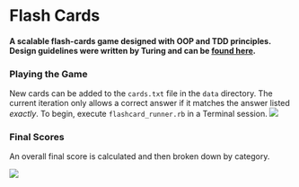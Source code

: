 #  Flash Cards
#### A scalable flash-cards game designed with OOP and TDD principles. Design guidelines were written by Turing and can be [found here](http://backend.turing.io/module1/projects/flashcards).

### Playing the Game
New cards can be added to the `cards.txt` file in the `data` directory. The current iteration only allows a correct answer if it matches the answer listed *exactly*. To begin, execute `flashcard_runner.rb` in a Terminal session.
![](https://github.com/jamogriff/flash_cards/blob/54e7e2a796317f0bde865d1efe36088f1d94a2d5/documentation/demo-part1.gif)

### Final Scores
An overall final score is calculated and then broken down by category.

![](https://github.com/jamogriff/flash_cards/blob/54e7e2a796317f0bde865d1efe36088f1d94a2d5/documentation/demo_part2.gif)
